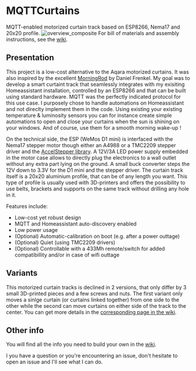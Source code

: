 # MQTTCurtains
MQTT-enabled motorized curtain track based on ESP8266, Nema17 and 20x20 profile.
![overview_composite](https://user-images.githubusercontent.com/55983655/88698548-7c154880-d106-11ea-8f7c-3fdc847aac45.png)
For bill of materials and assembly instructions, see the [wiki](https://github.com/vmazmaz/MQTTCurtains/wiki).

## Presentation
This project is a low-cost alternative to the Aqara motorized curtains. It was also inspired by the excellent [MorningRod](https://coverobotics.com/products/morningrod) by Daniel Frenkel.
My goal was to develop a smart curtaint track that seamlessly integrates with my exisiting Homeassistant installation, controlled by an ESP8266 and that can be built using standard hardware. MQTT was the perfectly indicated protocol for this use case. I purposely chose to handle automations on Homeassistant and not direclty implement them in the code. Using existing your existing temperature & luminosity sensors you can for instance create simple automations to open and close your curtains when the sun is shining on your windows. And of course, use them for a smooth morning wake-up ! 

On the technical side, the ESP (WeMos D1 mini) is interfaced with the Nema17 stepper motor though either an A4988 or a TMC2209 stepper driver and the [AccelStepper library](https://www.airspayce.com/mikem/arduino/AccelStepper/). A 12V/3A LED power supply embedded in the motor case allows to directly plug the electronics to a wall outlet without any extra part lying on the ground. A small buck converter steps the 12V down to 3.3V for the D1 mini and the stepper driver. The curtain track itself is a 20x20 aluminium profile, that can be of any length you want. This type of profile is usually used with 3D-printers and offers the possibility to use belts, brackets and supports on the same track without drilling any hole in it.

Features include:
- Low-cost yet robust design
- MQTT and Homeassistant auto-discovery enabled
- Low power usage
- (Optional) Automatic-calibration on boot (e.g. after a power outtage)
- (Optional) Quiet (using TMC2209 drivers)
- (Optional) Controllable with a 433Mh remote/switch for added compatibillity and/or in case of wifi outtage

## Variants
This motorized curtain tracks is declined in 2 versions, that only differ by 3 small 3D-printed pieces and a few screws and nuts. The first variant only moves a sinlge curtain (or curtains linked together) from one side to the other while the second can move curtains on either side of the track to the center. You can get more details in the [corresponding page in the wiki](https://github.com/vmazmaz/MQTTCurtains/wiki/Variants-:-Single-action-vs-dual-action).

## Other info
You will find all the info you need to build your own in the [wiki](https://github.com/vmazmaz/MQTTCurtains/wiki).

I you have a question or you're encountering an issue, don't hesitate to open an issue and I'll see what I can do.
